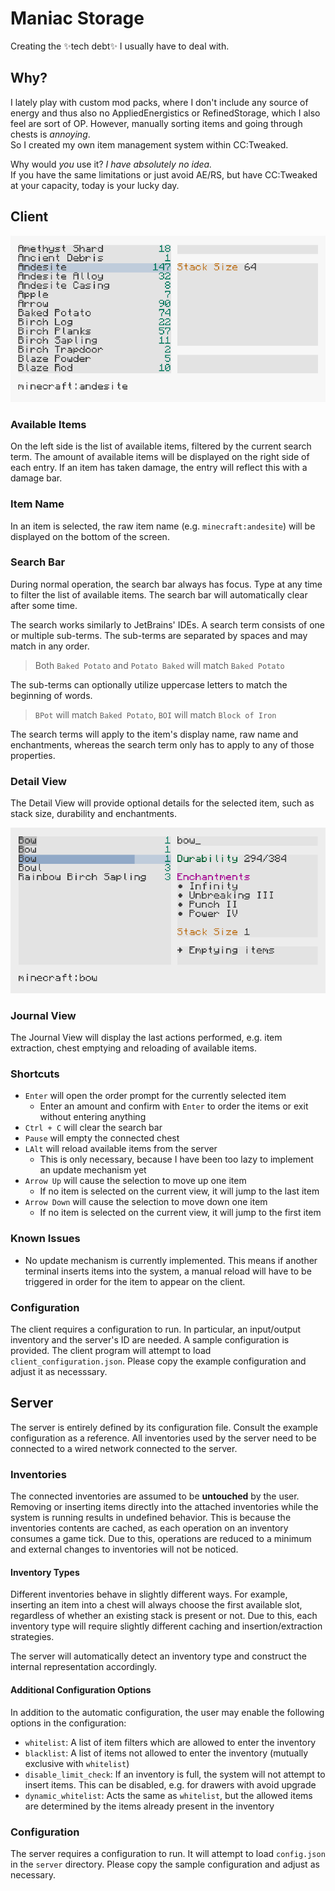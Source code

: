 # Maniac Storage
Creating the ✨tech debt✨ I usually have to deal with.

## Why?
I lately play with custom mod packs, where I don't include any source of energy and thus also no AppliedEnergistics or RefinedStorage, which I also feel are sort of OP.
However, manually sorting items and going through chests is *annoying*.\
So I created my own item management system within CC:Tweaked.

Why would *you* use it? *I have absolutely no idea.*\
If you have the same limitations or just avoid AE/RS, but have CC:Tweaked at your capacity, today is your lucky day.

## Client
![Client Interface](img/item-ui-1.png)

### Available Items
On the left side is the list of available items, filtered by the current search term.
The amount of available items will be displayed on the right side of each entry.
If an item has taken damage, the entry will reflect this with a damage bar.

### Item Name
In an item is selected, the raw item name (e.g. `minecraft:andesite`) will be displayed on the bottom of the screen.

### Search Bar
During normal operation, the search bar always has focus. Type at any time to filter the list of available items.
The search bar will automatically clear after some time.

The search works similarly to JetBrains' IDEs. A search term consists of one or multiple sub-terms.
The sub-terms are separated by spaces and may match in any order.
> Both `Baked Potato` and `Potato Baked` will match `Baked Potato`

The sub-terms can optionally utilize uppercase letters to match the beginning of words.
> `BPot` will match `Baked Potato`, `BOI` will match `Block of Iron`

The search terms will apply to the item's display name, raw name and enchantments, whereas the search term only has to apply to any of those properties.

### Detail View
The Detail View will provide optional details for the selected item, such as stack size, durability and enchantments.

![Detail View Example](img/detail-view-example.png)

### Journal View
The Journal View will display the last actions performed, e.g. item extraction, chest emptying and reloading of available items.

### Shortcuts
- `Enter` will open the order prompt for the currently selected item
    - Enter an amount and confirm with `Enter` to order the items or exit without entering anything
- `Ctrl + C` will clear the search bar
- `Pause` will empty the connected chest
- `LAlt` will reload available items from the server
    - This is only necessary, because I have been too lazy to implement an update mechanism yet
- `Arrow Up` will cause the selection to move up one item
    - If no item is selected on the current view, it will jump to the last item
- `Arrow Down` will cause the selection to move down one item
    - If no item is selected on the current view, it will jump to the first item

### Known Issues
- No update mechanism is currently implemented.
  This means if another terminal inserts items into the system, a manual reload will have to be triggered in order for the item to appear on the client.

### Configuration
The client requires a configuration to run. In particular, an input/output inventory and the server's ID are needed.
A sample configuration is provided. The client program will attempt to load `client_configuration.json`.
Please copy the example configuration and adjust it as necesssary.


## Server
The server is entirely defined by its configuration file.
Consult the example configuration as a reference.
All inventories used by the server need to be connected to a wired network connected to the server.

### Inventories
The connected inventories are assumed to be **untouched** by the user.
Removing or inserting items directly into the attached inventories while the system is running results in undefined behavior.
This is because the inventories contents are cached, as each operation on an inventory consumes a game tick.
Due to this, operations are reduced to a minimum and external changes to inventories will not be noticed.

#### Inventory Types
Different inventories behave in slightly different ways.
For example, inserting an item into a chest will always choose the first available slot, regardless of whether an existing stack is present or not.
Due to this, each inventory type will require slightly different caching and insertion/extraction strategies.

The server will automatically detect an inventory type and construct the internal representation accordingly.

#### Additional Configuration Options
In addition to the automatic configuration, the user may enable the following options in the configuration:

- `whitelist`: A list of item filters which are allowed to enter the inventory
- `blacklist`: A list of items not allowed to enter the inventory (mutually exclusive with `whitelist`)
- `disable_limit_check`: If an inventory is full, the system will not attempt to insert items. This can be disabled, e.g. for drawers with avoid upgrade
- `dynamic_whitelist`: Acts the same as `whitelist`, but the allowed items are determined by the items already present in the inventory

### Configuration
The server requires a configuration to run. It will attempt to load `config.json` in the `server` directory.
Please copy the sample configuration and adjust as necessary.